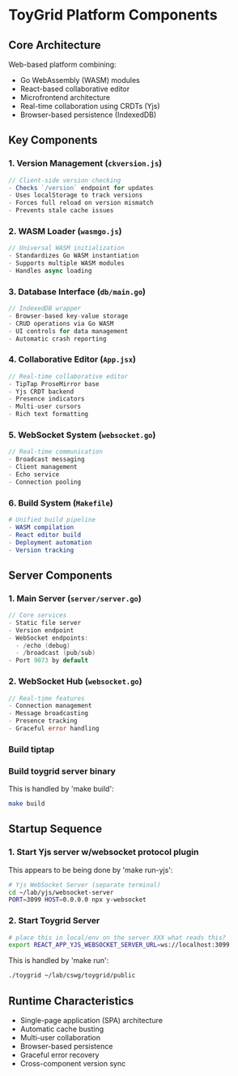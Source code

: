 
# ToyGrid Platform Components

## Core Architecture
Web-based platform combining:
- Go WebAssembly (WASM) modules
- React-based collaborative editor
- Microfrontend architecture
- Real-time collaboration using CRDTs (Yjs)
- Browser-based persistence (IndexedDB)

## Key Components

### 1. Version Management (`ckversion.js`)
```javascript
// Client-side version checking
- Checks `/version` endpoint for updates
- Uses localStorage to track versions
- Forces full reload on version mismatch
- Prevents stale cache issues
```

### 2. WASM Loader (`wasmgo.js`)
```javascript
// Universal WASM initialization
- Standardizes Go WASM instantiation
- Supports multiple WASM modules
- Handles async loading
```

### 3. Database Interface (`db/main.go`)
```go
// IndexedDB wrapper
- Browser-based key-value storage
- CRUD operations via Go WASM
- UI controls for data management
- Automatic crash reporting
```

### 4. Collaborative Editor (`App.jsx`)
```jsx
// Real-time collaborative editor
- TipTap ProseMirror base
- Yjs CRDT backend
- Presence indicators
- Multi-user cursors
- Rich text formatting
```

### 5. WebSocket System (`websocket.go`)
```go
// Real-time communication
- Broadcast messaging
- Client management
- Echo service
- Connection pooling
```

### 6. Build System (`Makefile`)
```makefile
# Unified build pipeline
- WASM compilation
- React editor build
- Deployment automation
- Version tracking
```

## Server Components

### 1. Main Server (`server/server.go`)
```go
// Core services
- Static file server
- Version endpoint
- WebSocket endpoints:
  - /echo (debug)
  - /broadcast (pub/sub)
- Port 9073 by default
```

### 2. WebSocket Hub (`websocket.go`)
```go
// Real-time features
- Connection management
- Message broadcasting
- Presence tracking
- Graceful error handling
```

### Build tiptap 

### Build toygrid server binary

This is handled by 'make build':

```bash
make build 
```

## Startup Sequence

### 1.  Start Yjs server w/websocket protocol plugin

This appears to be being done by 'make run-yjs':

```bash
# Yjs WebSocket Server (separate terminal)
cd ~/lab/yjs/websocket-server
PORT=3099 HOST=0.0.0.0 npx y-websocket
```

### 2. Start Toygrid Server

```bash
# place this in local/env on the server XXX what reads this?
export REACT_APP_YJS_WEBSOCKET_SERVER_URL=ws://localhost:3099
```

This is handled by 'make run':

```bash
./toygrid ~/lab/cswg/toygrid/public
```


## Runtime Characteristics
- Single-page application (SPA) architecture
- Automatic cache busting
- Multi-user collaboration
- Browser-based persistence
- Graceful error recovery
- Cross-component version sync
